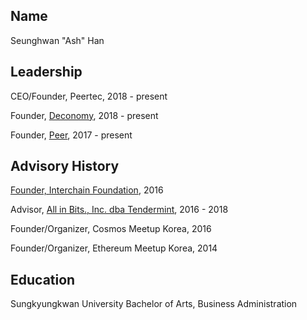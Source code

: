 ## Name
Seunghwan "Ash" Han

## Leadership

CEO/Founder, Peertec, 2018 - present

Founder, [Deconomy](https://deconomy.com/), 2018 - present 

Founder, [Peer](https://peer.com/), 2017 - present

## Advisory History

[Founder, Interchain Foundation](https://github.com/gaiaus/ICF/blob/main/people/ash_han/ICF%20Founder.pdf), 2016

Advisor, [All in Bits., Inc. dba Tendermint](https://allinbits.com/), 2016 - 2018

Founder/Organizer, Cosmos Meetup Korea, 2016 

Founder/Organizer, Ethereum Meetup Korea, 2014

## Education

Sungkyungkwan University
Bachelor of Arts, Business Administration 
